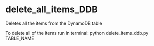# delete_all_items_DDB
Deletes all the items from the DynamoDB table

To delete all of the items run in terminal: python delete_items_ddb.py TABLE_NAME

